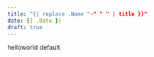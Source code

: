 ```yaml
---
title: "{{ replace .Name "-" " " | title }}"
date: {{ .Date }}
draft: true
---
```


helloworld default